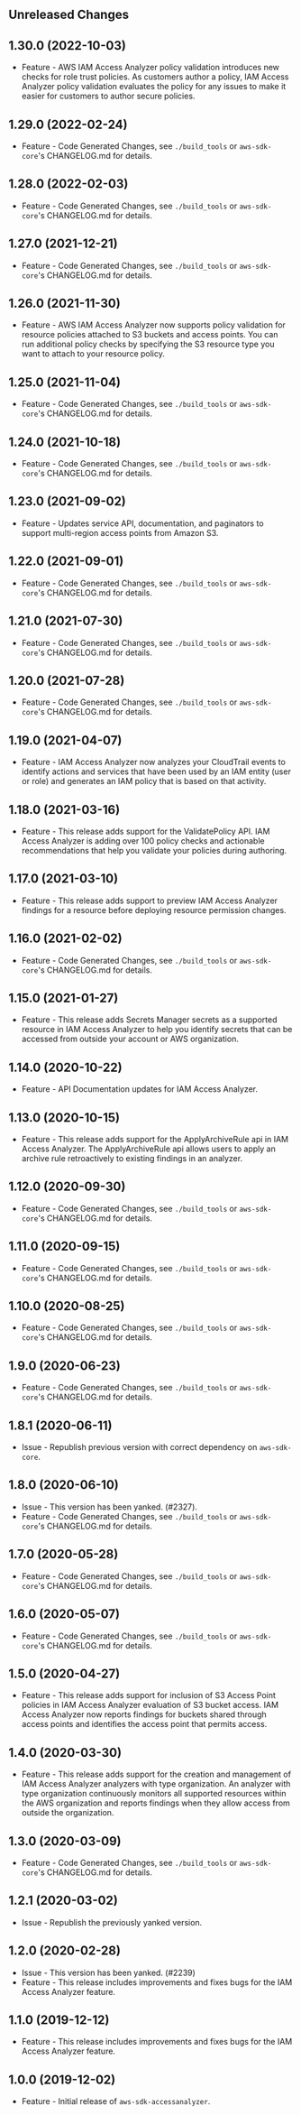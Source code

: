 Unreleased Changes
------------------

1.30.0 (2022-10-03)
------------------

* Feature - AWS IAM Access Analyzer policy validation introduces new checks for role trust policies. As customers author a policy, IAM Access Analyzer policy validation evaluates the policy for any issues to make it easier for customers to author secure policies.

1.29.0 (2022-02-24)
------------------

* Feature - Code Generated Changes, see `./build_tools` or `aws-sdk-core`'s CHANGELOG.md for details.

1.28.0 (2022-02-03)
------------------

* Feature - Code Generated Changes, see `./build_tools` or `aws-sdk-core`'s CHANGELOG.md for details.

1.27.0 (2021-12-21)
------------------

* Feature - Code Generated Changes, see `./build_tools` or `aws-sdk-core`'s CHANGELOG.md for details.

1.26.0 (2021-11-30)
------------------

* Feature - AWS IAM Access Analyzer now supports policy validation for resource policies attached to S3 buckets and access points. You can run additional policy checks by specifying the S3 resource type you want to attach to your resource policy.

1.25.0 (2021-11-04)
------------------

* Feature - Code Generated Changes, see `./build_tools` or `aws-sdk-core`'s CHANGELOG.md for details.

1.24.0 (2021-10-18)
------------------

* Feature - Code Generated Changes, see `./build_tools` or `aws-sdk-core`'s CHANGELOG.md for details.

1.23.0 (2021-09-02)
------------------

* Feature - Updates service API, documentation, and paginators to support multi-region access points from Amazon S3.

1.22.0 (2021-09-01)
------------------

* Feature - Code Generated Changes, see `./build_tools` or `aws-sdk-core`'s CHANGELOG.md for details.

1.21.0 (2021-07-30)
------------------

* Feature - Code Generated Changes, see `./build_tools` or `aws-sdk-core`'s CHANGELOG.md for details.

1.20.0 (2021-07-28)
------------------

* Feature - Code Generated Changes, see `./build_tools` or `aws-sdk-core`'s CHANGELOG.md for details.

1.19.0 (2021-04-07)
------------------

* Feature - IAM Access Analyzer now analyzes your CloudTrail events to identify actions and services that have been used by an IAM entity (user or role) and generates an IAM policy that is based on that activity.

1.18.0 (2021-03-16)
------------------

* Feature - This release adds support for the ValidatePolicy API. IAM Access Analyzer is adding over 100 policy checks and actionable recommendations that help you validate your policies during authoring.

1.17.0 (2021-03-10)
------------------

* Feature - This release adds support to preview IAM Access Analyzer findings for a resource before deploying resource permission changes.

1.16.0 (2021-02-02)
------------------

* Feature - Code Generated Changes, see `./build_tools` or `aws-sdk-core`'s CHANGELOG.md for details.

1.15.0 (2021-01-27)
------------------

* Feature - This release adds Secrets Manager secrets as a supported resource in IAM Access Analyzer to help you identify secrets that can be accessed from outside your account or AWS organization.

1.14.0 (2020-10-22)
------------------

* Feature - API Documentation updates for IAM Access Analyzer.

1.13.0 (2020-10-15)
------------------

* Feature - This release adds support for the ApplyArchiveRule api in IAM Access Analyzer.  The ApplyArchiveRule api allows users to apply an archive rule retroactively to existing findings in an analyzer.

1.12.0 (2020-09-30)
------------------

* Feature - Code Generated Changes, see `./build_tools` or `aws-sdk-core`'s CHANGELOG.md for details.

1.11.0 (2020-09-15)
------------------

* Feature - Code Generated Changes, see `./build_tools` or `aws-sdk-core`'s CHANGELOG.md for details.

1.10.0 (2020-08-25)
------------------

* Feature - Code Generated Changes, see `./build_tools` or `aws-sdk-core`'s CHANGELOG.md for details.

1.9.0 (2020-06-23)
------------------

* Feature - Code Generated Changes, see `./build_tools` or `aws-sdk-core`'s CHANGELOG.md for details.

1.8.1 (2020-06-11)
------------------

* Issue - Republish previous version with correct dependency on `aws-sdk-core`.

1.8.0 (2020-06-10)
------------------

* Issue - This version has been yanked. (#2327).
* Feature - Code Generated Changes, see `./build_tools` or `aws-sdk-core`'s CHANGELOG.md for details.

1.7.0 (2020-05-28)
------------------

* Feature - Code Generated Changes, see `./build_tools` or `aws-sdk-core`'s CHANGELOG.md for details.

1.6.0 (2020-05-07)
------------------

* Feature - Code Generated Changes, see `./build_tools` or `aws-sdk-core`'s CHANGELOG.md for details.

1.5.0 (2020-04-27)
------------------

* Feature - This release adds support for inclusion of S3 Access Point policies in IAM Access Analyzer evaluation of S3 bucket access. IAM Access Analyzer now reports findings for buckets shared through access points and identifies the access point that permits access.

1.4.0 (2020-03-30)
------------------

* Feature - This release adds support for the creation and management of IAM Access Analyzer analyzers with type organization. An analyzer with type organization continuously monitors all supported resources within the AWS organization and reports findings when they allow access from outside the organization.

1.3.0 (2020-03-09)
------------------

* Feature - Code Generated Changes, see `./build_tools` or `aws-sdk-core`'s CHANGELOG.md for details.

1.2.1 (2020-03-02)
------------------

* Issue - Republish the previously yanked version.

1.2.0 (2020-02-28)
------------------

* Issue - This version has been yanked. (#2239)
* Feature - This release includes improvements and fixes bugs for the IAM Access Analyzer feature.

1.1.0 (2019-12-12)
------------------

* Feature - This release includes improvements and fixes bugs for the IAM Access Analyzer feature.

1.0.0 (2019-12-02)
------------------

* Feature - Initial release of `aws-sdk-accessanalyzer`.